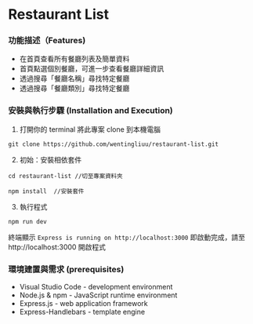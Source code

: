 # Restaurant List

### 功能描述（Features)
*  在首頁查看所有餐廳列表及簡單資料
*  首頁點選個別餐廳，可進一步查看餐廳詳細資訊
*  透過搜尋「餐廳名稱」尋找特定餐廳
*  透過搜尋「餐廳類別」尋找特定餐廳


### 安裝與執行步驟 (Installation and Execution)
1.  打開你的 terminal 將此專案 clone 到本機電腦
```
git clone https://github.com/wentingliuu/restaurant-list.git
```
2. 初始：安裝相依套件
```
cd restaurant-list //切至專案資料夾
```
```
npm install  //安裝套件
```
3. 執行程式
```
npm run dev
```
終端顯示 `Express is running on http://localhost:3000` 即啟動完成，請至 http://localhost:3000 開啟程式


### 環境建置與需求 (prerequisites)
*  Visual Studio Code - development environment
*  Node.js & npm - JavaScript runtime environment
*  Express.js - web application framework
*  Express-Handlebars - template engine
